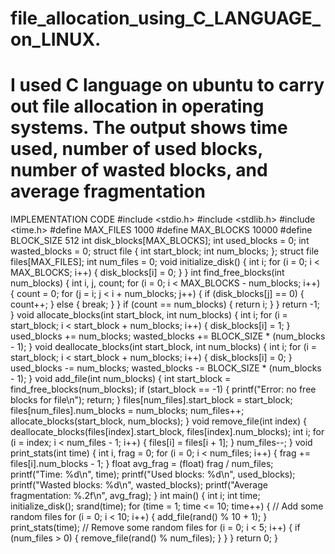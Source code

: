 # file_allocation_using_C_LANGUAGE_on_LINUX.
# I used C language on ubuntu to carry out file allocation in operating systems. The output shows time used, number of used blocks, number of wasted blocks, and average fragmentation
IMPLEMENTATION CODE
#include <stdio.h>
#include <stdlib.h>
#include <time.h>
#define MAX_FILES 1000
#define MAX_BLOCKS 10000
#define BLOCK_SIZE 512
int disk_blocks[MAX_BLOCKS];
int used_blocks = 0;
int wasted_blocks = 0;
struct file {
 int start_block;
 int num_blocks;
};
struct file files[MAX_FILES];
int num_files = 0;
void initialize_disk() {
 int i;
 for (i = 0; i < MAX_BLOCKS; i++) {
 disk_blocks[i] = 0;
 }
}
int find_free_blocks(int num_blocks) {
 int i, j, count;
 for (i = 0; i < MAX_BLOCKS - num_blocks; i++) {
 count = 0;
 for (j = i; j < i + num_blocks; j++) {
 if (disk_blocks[j] == 0) {
 count++;
 } else {
 break;
 }
 }
 if (count == num_blocks) {
 return i;
 }
 }
 return -1;
}
void allocate_blocks(int start_block, int num_blocks) {
 int i;
 for (i = start_block; i < start_block + num_blocks; i++) {
 disk_blocks[i] = 1;
 }
 used_blocks += num_blocks;
 wasted_blocks += BLOCK_SIZE * (num_blocks - 1);
}
void deallocate_blocks(int start_block, int num_blocks) {
 int i;
 for (i = start_block; i < start_block + num_blocks; i++) {
 disk_blocks[i] = 0;
 }
 used_blocks -= num_blocks;
 wasted_blocks -= BLOCK_SIZE * (num_blocks - 1);
}
void add_file(int num_blocks) {
 int start_block = find_free_blocks(num_blocks);
 if (start_block == -1) {
 printf("Error: no free blocks for file\n");
 return;
 }
 files[num_files].start_block = start_block;
 files[num_files].num_blocks = num_blocks;
 num_files++;
 allocate_blocks(start_block, num_blocks);
}
void remove_file(int index) {
 deallocate_blocks(files[index].start_block, files[index].num_blocks);
 int i;
 for (i = index; i < num_files - 1; i++) {
 files[i] = files[i + 1];
 }
 num_files--;
}
void print_stats(int time) {
 int i, frag = 0;
 for (i = 0; i < num_files; i++) {
 frag += files[i].num_blocks - 1;
 }
 float avg_frag = (float) frag / num_files;
 printf("Time: %d\n", time);
 printf("Used blocks: %d\n", used_blocks);
 printf("Wasted blocks: %d\n", wasted_blocks);
 printf("Average fragmentation: %.2f\n", avg_frag);
}
int main() {
 int i;
 int time;
 initialize_disk();
 srand(time);
 for (time = 1; time <= 10; time++) {
 // Add some random files
 for (i = 0; i < 10; i++) {
 add_file(rand() % 10 + 1);
 }
 print_stats(time);
 // Remove some random files
 for (i = 0; i < 5; i++) {
 if (num_files > 0) {
 remove_file(rand() % num_files);
 }
 }
 }
 return 0;
}

